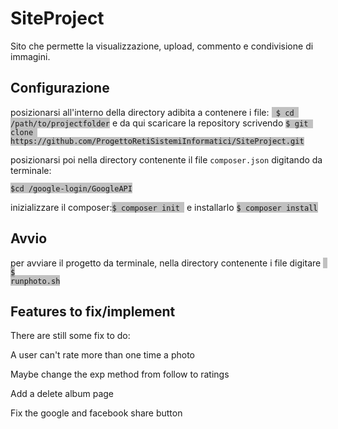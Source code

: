 # SiteProject
Sito che permette la visualizzazione, upload, commento e condivisione di immagini.

<h2>Configurazione</h2>

<p>posizionarsi all'interno della directory adibita a contenere i file: <span style="background-color: #9999;"><code style="font-size:12px;"> $ cd /path/to/projectfolder</code></span> e da qui scaricare la repository scrivendo <code style="font-size:12px;"><span style="background-color: #9999;">$ git clone https://github.com/ProgettoRetiSistemiInformatici/SiteProject.git</span></code></p>
<p>posizionarsi poi nella directory contenente il file <code style="font-size:12px;">composer.json</code> digitando da terminale:</p>
<p><span style="background-color: #9999;"><code style="font-size:12px;">$cd /google-login/GoogleAPI</code></span></p>
<p>inizializzare il composer:<span style="background-color: #9999;"><code style="font-size:12px;">$ composer init </code></span> e installarlo <span style="background-color: #9999;"><code style="font-size:12px;">$ composer install</code></span></p>
<h2>Avvio</h2>
  
per avviare il progetto da terminale, nella directory contenente i file digitare <span style="background-color: #9999;"><code style="font-size:12px;"> $ runphoto.sh</code></span>

<h2>Features to fix/implement</h2>

<p>There are still some fix to do: </p>
<p> A user can't rate more than one time a photo</p>
<p> Maybe change the exp method from follow to ratings</p>
<p> Add a delete album page</p>
<p> Fix the google and facebook share button</p>
